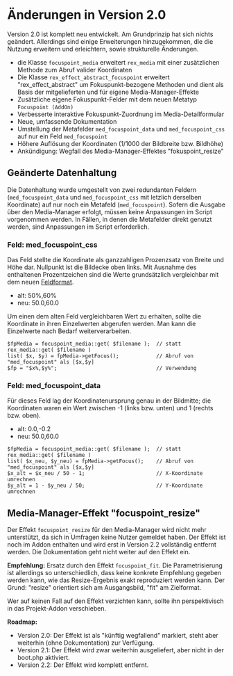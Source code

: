 # Änderungen in Version 2.0

Version 2.0 ist komplett neu entwickelt. Am Grundprinzip hat sich nichts geändert.
Allerdings sind einige Erweiterungen hinzugekommen, die die Nutzung erweitern und erleichtern, sowie
strukturelle Änderungen.

- die Klasse `focuspoint_media` erweitert `rex_media` mit einer zusätzlichen Methode zum Abruf valider Koordinaten
- Die Klasse `rex_effect_abstract_focuspoint` erweitert "rex_effect_abstract" um Fokuspunkt-bezogene Methoden und dient als Basis der mitgelieferten und für eigene Media-Manager-Effekte
- Zusätzliche eigene Fokuspunkt-Felder mit dem neuen Metatyp `Focuspoint (AddOn)`
- Verbesserte interaktive Fokuspunkt-Zuordnung im Media-Detailformular
- Neue, umfassende Dokumentation
- Umstellung der Metafelder `med_focuspoint_data` und `med_focuspoint_css` auf nur ein Feld `med_focuspoint`
- Höhere Auflösung der Koordinaten (1/1000 der Bildbreite bzw. Bildhöhe)
- Ankündigung: Wegfall des Media-Manager-Effektes "fokuspoint_resize"

## Geänderte Datenhaltung

Die Datenhaltung wurde umgestellt von zwei redundanten Feldern (`med_focuspoint_data` und `med_focuspoint_css`
mit letzlich derselben Koordinate) auf nur noch ein Metafeld (`med_focuspoint`). Sofern die Ausgabe über
den Media-Manager erfolgt, müssen keine Anpassungen im Script vorgenommen werden. In Fällen, in denen die Metafelder
direkt genutzt werden, sind Anpassungen im Script erforderlich.

### Feld: med_focuspoint_css

Das Feld stellte die Koordinate als ganzzahligen Prozenzsatz von Breite und Höhe dar. Nullpunkt ist die Bildecke oben links.
Mit Ausnahme des enthaltenen Prozentzeichen sind die Werte grundsätzlich vergleichbar mit dem neuen [Feldformat](coordinates.md).

- alt: 50%,60%
- neu: 50.0,60.0

Um einen dem alten Feld vergleichbaren Wert zu erhalten, sollte die Koordinate in ihren
Einzelwerten abgerufen werden. Man kann die Einzelwerte nach Bedarf weiterverarbeiten.

```
$fpMedia = focuspoint_media::get( $filename );  // statt rex_media::get( $filename )
list( $x, $y) = fpMedia->getFocus();            // Abruf von "med_focuspoint" als [$x,$y]
$fp = "$x%,$y%";                                // Verwendung
```

### Feld: med_focuspoint_data

Für dieses Feld lag der Koordinatenursprung genau in der Bildmitte; die Koordinaten waren ein
Wert zwischen -1 (links bzw. unten) und 1 (rechts bzw. oben).

- alt: 0.0,-0.2
- neu: 50.0,60.0

```
$fpMedia = focuspoint_media::get( $filename );  // statt rex_media::get( $filename )
list( $x_neu, $y_neu) = fpMedia->getFocus();    // Abruf von "med_focuspoint" als [$x,$y]
$x_alt = $x_neu / 50 - 1;                       // X-Koordinate umrechnen
$y_alt = 1 - $y_neu / 50;                       // Y-Koordinate umrechnen
```

## Media-Manager-Effekt "focuspoint_resize"

Der Effekt `focuspoint_resize` für den Media-Manager wird nicht mehr unterstützt, da sich in Umfragen keine
Nutzer gemeldet haben. Der Effekt ist noch im Addon enthalten und wird erst in Version 2.2 vollständig entfernt werden.
Die Dokumentation geht nicht weiter auf den Effekt ein.

**Empfehlung:**
Ersatz durch den Effekt `focuspoint_fit`. Die Parametrisierung ist allerdings so unterschiedlich, dass
keine konkrete Empfehlung gegeben werden kann, wie das Resize-Ergebnis exakt reproduziert werden kann.
Der Grund: "resize" orientiert sich am Ausgangsbild, "fit" am Zielformat.

Wer auf keinen Fall auf den Effekt verzichten kann, sollte ihn perspektivisch in das Projekt-Addon
verschieben.

**Roadmap:**

- Version 2.0: Der Effekt ist als "künftig wegfallend" markiert, steht aber weiterhin (ohne Dokumentation) zur Verfügung.
- Version 2.1: Der Effekt wird zwar weiterhin ausgeliefert, aber nicht in der boot.php aktiviert.
- Version 2.2: Der Effekt wird komplett entfernt.
